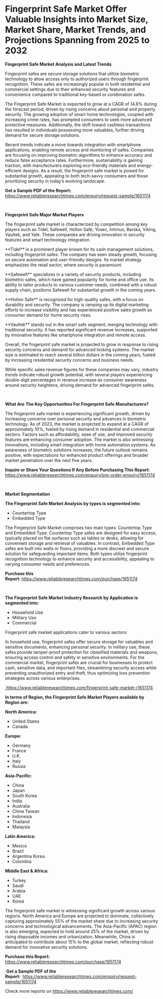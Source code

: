 <p><h1>Fingerprint Safe Market Offer Valuable Insights into Market Size, Market Share, Market Trends, and Projections Spanning from 2025 to 2032</h1></p><p><strong>Fingerprint Safe Market Analysis and Latest Trends</strong></p>
<p><p>Fingerprint safes are secure storage solutions that utilize biometric technology to allow access only to authorized users through fingerprint recognition. These safes are increasingly popular in both residential and commercial settings due to their enhanced security features and convenience compared to traditional key-based or combination safes.</p><p>The Fingerprint Safe Market is expected to grow at a CAGR of 14.6% during the forecast period, driven by rising concerns about personal and property security. The growing adoption of smart home technologies, coupled with increasing crime rates, has prompted consumers to seek more advanced protective measures. Additionally, the shift toward cashless transactions has resulted in individuals possessing more valuables, further driving demand for secure storage solutions.</p><p>Recent trends indicate a move towards integration with smartphone applications, enabling remote access and monitoring of safes. Companies are focusing on improving biometric algorithms to enhance accuracy and reduce false acceptance rates. Furthermore, sustainability is gaining traction, with manufacturers exploring eco-friendly materials and energy-efficient designs. As a result, the fingerprint safe market is poised for substantial growth, appealing to both tech-savvy consumers and those prioritizing security in today’s evolving landscape.</p></p>
<p><strong>Get a Sample PDF of the Report:&nbsp;</strong> <a href="https://www.reliableresearchtimes.com/enquiry/request-sample/1651174?utm_campaign=2096&utm_medium=2&utm_source=Github&utm_content=ia&utm_term=17022025&utm_id=fingerprint-safe">https://www.reliableresearchtimes.com/enquiry/request-sample/1651174</a></p>
<p>&nbsp;</p>
<p><strong>Fingerprint Safe Major Market Players</strong></p>
<p><p>The fingerprint safe market is characterized by competition among key players such as Tidel, Safewell, Hollon Safe, Yosec, Intimus, Barska, Viking, Vaultek, and Yale. These companies are driving innovation in security features and smart technology integration.</p><p>**Tidel** is a prominent player known for its cash management solutions, including fingerprint safes. The company has seen steady growth, focusing on secure automation and user-friendly designs. Its market strategy emphasizes the retail sector, where security is paramount.</p><p>**Safewell** specializes in a variety of security products, including biometric safes, which have gained popularity for home and office use. Its ability to tailor products to various customer needs, combined with a robust supply chain, positions Safewell for substantial growth in the coming years.</p><p>**Hollon Safe** is recognized for high-quality safes, with a focus on durability and security. The company is ramping up its digital marketing efforts to increase visibility and has experienced positive sales growth as consumer demand for home security rises.</p><p>**Vaultek** stands out in the smart safe segment, merging technology with traditional security. It has reported significant revenue increases, supported by innovative features like smartphone integration and remote access.</p><p>Overall, the fingerprint safe market is projected to grow in response to rising security concerns and demand for advanced locking systems. The market size is estimated to reach several billion dollars in the coming years, fueled by increasing residential security concerns and business needs.</p><p>While specific sales revenue figures for these companies may vary, industry trends indicate robust growth potential, with several players experiencing double-digit percentages in revenue increase as consumer awareness around security heightens, driving demand for advanced fingerprint safes.</p></p>
<p>&nbsp;</p>
<p><strong>What Are The Key Opportunities For Fingerprint Safe Manufacturers?</strong></p>
<p><p>The fingerprint safe market is experiencing significant growth, driven by increasing concerns over personal security and advances in biometric technology. As of 2023, the market is projected to expand at a CAGR of approximately 10%, fueled by rising demand in residential and commercial sectors. Factors such as affordability, ease of use, and improved security features are enhancing consumer adoption. The market is also witnessing innovations, including smart integration with home automation systems. As awareness of biometric solutions increases, the future outlook remains positive, with expectations for enhanced product offerings and broader market penetration over the next five years.</p></p>
<p><strong>Inquire or Share Your Questions If Any Before Purchasing This Report:</strong> <a href="https://www.reliableresearchtimes.com/enquiry/pre-order-enquiry/1651174?utm_campaign=2096&utm_medium=2&utm_source=Github&utm_content=ia&utm_term=17022025&utm_id=fingerprint-safe">https://www.reliableresearchtimes.com/enquiry/pre-order-enquiry/1651174</a></p>
<p>&nbsp;</p>
<p><strong>Market Segmentation</strong></p>
<p><strong>The Fingerprint Safe Market Analysis by types is segmented into:</strong></p>
<p><ul><li>Countertop Type</li><li>Embedded Type</li></ul></p>
<p><p>The Fingerprint Safe Market comprises two main types: Countertop Type and Embedded Type. Countertop Type safes are designed for easy access, typically placed on flat surfaces such as tables or desks, allowing for convenient storage and retrieval of valuables. In contrast, Embedded Type safes are built into walls or floors, providing a more discreet and secure solution for safeguarding important items. Both types utilize fingerprint recognition technology to enhance security and accessibility, appealing to varying consumer needs and preferences.</p></p>
<p><strong>Purchase this Report:&nbsp;</strong><a href="https://www.reliableresearchtimes.com/purchase/1651174?utm_campaign=2096&utm_medium=2&utm_source=Github&utm_content=ia&utm_term=17022025&utm_id=fingerprint-safe">https://www.reliableresearchtimes.com/purchase/1651174</a></p>
<p>&nbsp;</p>
<p><strong>The Fingerprint Safe Market Industry Research by Application is segmented into:</strong></p>
<p><ul><li>Household Use</li><li>Military Use</li><li>Commercial</li></ul></p>
<p><p>Fingerprint safe market applications cater to various sectors: </p><p>In household use, fingerprint safes offer secure storage for valuables and sensitive documents, enhancing personal security. In military use, these safes provide tamper-proof protection for classified materials and weapons, ensuring access control and safety in sensitive environments. For the commercial market, fingerprint safes are crucial for businesses to protect cash, sensitive data, and important files, streamlining security access while preventing unauthorized entry and theft, thus optimizing loss prevention strategies across various enterprises.</p></p>
<p><a href="https://www.reliableresearchtimes.com/fingerprint-safe-market-r1651174?utm_campaign=2096&utm_medium=2&utm_source=Github&utm_content=ia&utm_term=17022025&utm_id=fingerprint-safe">&nbsp;https://www.reliableresearchtimes.com/fingerprint-safe-market-r1651174</a></p>
<p><strong>In terms of Region, the Fingerprint Safe Market Players available by Region are:</strong></p>
<p>
    <p> <strong> North America: </strong>
        <ul>
            <li>United States</li>
            <li>Canada</li>
        </ul>
        </p> 
    <p> <strong> Europe: </strong>
        <ul>
            <li>Germany</li>
            <li>France</li>
            <li>U.K.</li>
            <li>Italy</li>
            <li>Russia</li>
        </ul>
        </p> 
    <p> <strong> Asia-Pacific: </strong>
        <ul>
            <li>China</li>
            <li>Japan</li>
            <li>South Korea</li>
            <li>India</li>
            <li>Australia</li>
            <li>China Taiwan</li>
            <li>Indonesia</li>
            <li>Thailand</li>
            <li>Malaysia</li>
        </ul>
        </p> 
    <p> <strong> Latin America: </strong>
        <ul>
            <li>Mexico</li>
            <li>Brazil</li>
            <li>Argentina Korea</li>
            <li>Colombia</li>
        </ul>
        </p> 
    <p> <strong> Middle East & Africa: </strong>
        <ul>
            <li>Turkey</li>
            <li>Saudi</li>
            <li>Arabia</li>
            <li>UAE</li>
            <li>Korea</li>
        </ul>
    </p>
    </p>
<p><p>The fingerprint safe market is witnessing significant growth across various regions. North America and Europe are projected to dominate, collectively capturing approximately 55% of the market share due to increasing security concerns and technological advancements. The Asia-Pacific (APAC) region is also emerging, expected to hold around 25% of the market, driven by rising disposable incomes and urbanization. Meanwhile, China is anticipated to contribute about 15% to the global market, reflecting robust demand for innovative security solutions.</p></p>
<p><strong>Purchase this Report: </strong><a href="https://www.reliableresearchtimes.com/purchase/1651174?utm_campaign=2096&utm_medium=2&utm_source=Github&utm_content=ia&utm_term=17022025&utm_id=fingerprint-safe">https://www.reliableresearchtimes.com/purchase/1651174</a></p>
<p>&nbsp;<strong>Get a Sample PDF of the Report:&nbsp;&nbsp;</strong><a href="https://www.reliableresearchtimes.com/enquiry/request-sample/1651174?utm_campaign=2096&utm_medium=2&utm_source=Github&utm_content=ia&utm_term=17022025&utm_id=fingerprint-safe">https://www.reliableresearchtimes.com/enquiry/request-sample/1651174</a></p>
<p><strong></strong></p>
<p>Check more reports on <a href="https://www.reliableresearchtimes.com/?utm_campaign=2096&utm_medium=2&utm_source=Github&utm_content=ia&utm_term=17022025&utm_id=fingerprint-safe">https://www.reliableresearchtimes.com/</a></p>